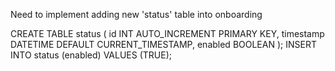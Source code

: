 Need to implement adding new 'status' table into onboarding

CREATE TABLE status (
    id INT AUTO_INCREMENT PRIMARY KEY,
    timestamp DATETIME DEFAULT CURRENT_TIMESTAMP,
    enabled BOOLEAN
);
INSERT INTO status (enabled) VALUES (TRUE);

